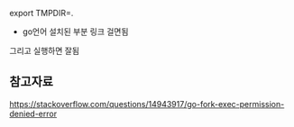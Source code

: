 export TMPDIR=.
- go언어 설치된 부분 링크 걸면됨

그리고 실행하면 잘됨


## 참고자료
https://stackoverflow.com/questions/14943917/go-fork-exec-permission-denied-error
